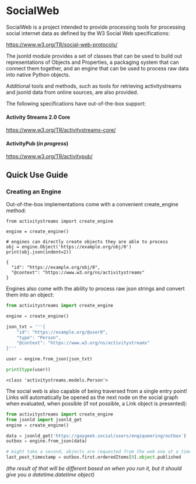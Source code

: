 # SocialWeb

SocialWeb is a project intended to provide processing tools for processing
social internet data as defined by the W3 Social Web specifications:

https://www.w3.org/TR/social-web-protocols/

The jsonld module provides a set of classes that can be used to build out
representations of Objects and Properties, a packaging system that can connect
them together, and an engine that can be used to process raw data into native
Python objects.

Additional tools and methods, such as tools for retrieving activitystreams and
jsonld data from online sources, are also provided.

The following specifications have out-of-the-box support: 

#### Activity Streams 2.0 Core
https://www.w3.org/TR/activitystreams-core/

#### ActivityPub (*in progress*)
https://www.w3.org/TR/activitypub/

## Quick Use Guide

### Creating an Engine

Out-of-the-box implementations come with a convenient create_engine method:
```python3
from activitystreams import create_engine

engine = create_engine()

# engines can directly create objects they are able to process
obj = engine.Object('https://example.org/obj/0')
print(obj.json(indent=2))
```
```
{
  "id": "https://example.org/obj/0",
  "@context": "https://www.w3.org/ns/activitystreams"
}
```

Engines also come with the ability to process raw json strings and convert them
into an object:
```python
from activitystreams import create_engine

engine = create_engine()

json_txt = '''{
    "id": "https://example.org/@user0",
    "type": "Person",
    "@context": "https://www.w3.org/ns/activitystreams"
}'''

user = engine.from_json(json_txt)

print(type(user))
```
```
<class 'activitystreams.models.Person'>
```

The social web is also capable of being traversed from a single entry point!
Links will automatically be opened as the next node on the social graph when
evaluated, when possible (if not possible, a Link object is presented):
```python
from activitystreams import create_engine
from jsonld import jsonld_get
engine = create_engine()

data = jsonld_get('https://gaygeek.social/users/engiqueering/outbox')
outbox = engine.from_json(data)

# might take a second, objects are requested from the web one at a time
last_post_timestamp = outbox.first.orderedItems[0].object.published
```
*(the result of that will be different based on when you run it, but it should
give you a datetime.datetime object)*
